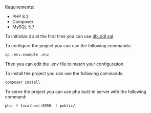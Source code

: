 

Requirements:
- PHP 8.2
- Composer
- MySQL 5.7

To initialize db at the first time you can use [db_ddl.sql](db_ddl.sql)

To configure the project you can use the following commands:

```bash
cp .env.example .env
```
Then you can edit the .env file to match your configuration.


To install the project you can use the following commands:

```bash
composer install
```

To serve the project you can use php built-in server with the following command:

```bash
php -S localhost:8000 -t public/
```


